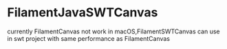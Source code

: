 # FilamentJavaSWTCanvas
currently FilamentCanvas not work in macOS,FilamentSWTCanvas can use in swt project with same performance as FilamentCanvas

